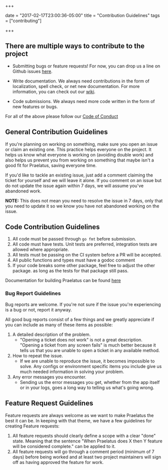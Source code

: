 +++

date = "2017-02-17T23:00:36-05:00"
title = "Contribution Guidelines"
tags = ["contributing"]

+++

## There are multiple ways to contribute to the project

- Submitting bugs or feature requests! For now, you can drop us a line on Github issues [here](https://github.com/praelatus/praelatus/issues).

- Write documentation. We always need contributions in the form of localization, spell check, or net new documentation. For more information, you can check out our [wiki](https://github.com/praelatus/praelatus/wiki).

- Code submissions. We always need more code written in the form of new features or bugs.

For all of the above please follow our [Code of Conduct](https://github.com/chasinglogic/praelatus/blob/master/CODE_OF_CONDUCT.md)

## General Contribution Guidelines

If you're planning on working on something, make sure you open an issue or claim an existing one. This practice helps everyone on the project. It helps us know what everyone is working on (avoiding double work) and also helps us prevent you from working on something that maybe isn't a good fit for Praelatus, saving everyone time.

If you'd like to tackle an existing issue, just add a comment claiming the ticket for yourself and we will leave it alone. If you comment on an issue but do not update the issue again within 7 days, we will assume you've abandoned work.

**NOTE:** This does not mean you need to resolve the issue in 7 days, only that you need to update it so we know you have not abandoned working on the issue.

<span id="code-contributions"></span>
## Code Contribution Guidelines

1. All code must be passed through `go fmt` before submission.
2. All code must have tests. Unit tests are preferred, integration tests are allowed where appropriate.
3. All tests must be passing on the CI system before a PR will be accepted.
4. All public functions and types must have a godoc comment
5. If your code breaks some other package, feel free to adjust the other package.
as long as the tests for that package still pass.

Documentation for building Praelatus can be found 
[here](/contributing/BUILDING_PRAELATUS)

<span id="bug-reports"></span>
### Bug Report Guidelines

Bug reports are welcome. If you're not sure if the issue you're experiencing is a bug or not, report it anyway.

All good bug reports consist of a few things and we greatly appreciate if you can include as many of these items as possible:

1. A detailed description of the problem.
    - "Opening a ticket does not work" is not a great description. "Opening a ticket from any screen fails" is much better because it tells us that you are unable to open a ticket in any available method.
2. How to repeat the issue.
    - If we are unable to reproduce the issue, it becomes impossible to solve. Any configs or environment specific items you include give us much needed information in solving your problem.
3. Any error messages you encounter.
    - Sending us the error messages you get, whether from the app itself or in your logs, goes a long way to telling us what's going wrong.

<span id="feature-requests"></span>
## Feature Request Guidelines

Feature requests are always welcome as we want to make Praelatus the best it can be. In keeping with that theme, we have a few guidelines for creating Feature requests:

1. All feature requests should clearly define a scope with a clear "done" state. Meaning that the sentence "When Praelatus does X then Y feature will be considered complete." can be applied to it.
2. All feature requests will go through a comment period (minimum of 7 days) before being worked and at least two project maintainers will sign off as having approved the feature for work.

